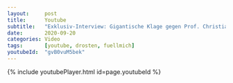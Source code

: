 ```yaml
---
layout:     post
title:      Youtube
subtitle:   "Exklusiv-Interview: Gigantische Klage gegen Prof. Christian Drosten & Umfeld"
date:       2020-09-20
categories: Video
tags:       [youtube, drosten, fuellmich]
youtubeId:  "gvB0vuM5bek"
---
```


{% include youtubePlayer.html id=page.youtubeId %}
